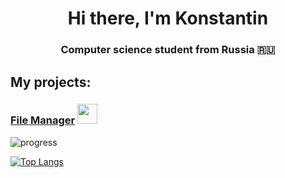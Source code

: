 <h1 align="center">Hi there, I'm Konstantin</h1>
<h3 align="center">Computer science student from Russia 🇷🇺</h3>

<h2 align="left">My projects:</h2>

<h3 align="left"><a href="vk.com/demurelian" target="_blank">File Manager</a> 
<img src="https://github.com/blackcater/blackcater/raw/main/images/Hi.gif" height="32"/></h3>

![progress](https://img.shields.io/badge/Progress-In%20work-yellow)


[![Top Langs](https://github-readme-stats.vercel.app/api/top-langs/?username=demurelian)](https://github.com/demurelian/github-readme-stats)

<!--
**demurelian/demurelian** is a ✨ _special_ ✨ repository because its `README.md` (this file) appears on your GitHub profile.

Here are some ideas to get you started:

- 🔭 I’m currently working on ...
- 🌱 I’m currently learning ...
- 👯 I’m looking to collaborate on ...
- 🤔 I’m looking for help with ...
- 💬 Ask me about ...
- 📫 How to reach me: ...
- 😄 Pronouns: ...
- ⚡ Fun fact: ...
-->
